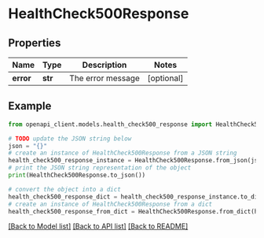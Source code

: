 # HealthCheck500Response


## Properties

Name | Type | Description | Notes
------------ | ------------- | ------------- | -------------
**error** | **str** | The error message | [optional] 

## Example

```python
from openapi_client.models.health_check500_response import HealthCheck500Response

# TODO update the JSON string below
json = "{}"
# create an instance of HealthCheck500Response from a JSON string
health_check500_response_instance = HealthCheck500Response.from_json(json)
# print the JSON string representation of the object
print(HealthCheck500Response.to_json())

# convert the object into a dict
health_check500_response_dict = health_check500_response_instance.to_dict()
# create an instance of HealthCheck500Response from a dict
health_check500_response_from_dict = HealthCheck500Response.from_dict(health_check500_response_dict)
```
[[Back to Model list]](../README.md#documentation-for-models) [[Back to API list]](../README.md#documentation-for-api-endpoints) [[Back to README]](../README.md)


